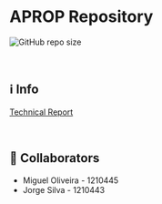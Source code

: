# APROP Repository

![GitHub repo size](https://img.shields.io/github/repo-size/iuricode/README-template?style=for-the-badge)

<br>

## ℹ️  Info
 [Technical Report](https://www.google.com)<br>

<br>

## 🤝 Collaborators
  * Miguel Oliveira - 1210445
  * Jorge Silva - 1210443
